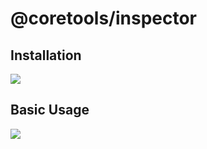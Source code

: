 # @coretools/inspector

## Installation

![](/mnt/e/projects/libraries/@coretools/logger/.docs/installation.png)

## Basic Usage

![](/mnt/e/projects/libraries/@coretools/logger/.docs/usage.png)